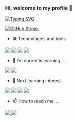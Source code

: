 ### Hi, welcome to my profile 👋
[![Typing SVG](https://readme-typing-svg.herokuapp.com?color=%2336BCF7&lines=I'm+a+Full+Stack+Developer)](https://git.io/typing-svg)


[![GitHub Streak](http://github-readme-streak-stats.herokuapp.com?user=walter-wf&date_format=M%20j%5B%2C%20Y%5D)](https://git.io/streak-stats)


- 🛠 Technologies and tools

<img src="https://img.shields.io/badge/HTML5-E34F26?style=for-the-badge&logo=html5&logoColor=white" /> <img src="https://img.shields.io/badge/React-20232A?style=for-the-badge&logo=react&logoColor=61DAFB" />
<img src="https://img.shields.io/badge/JavaScript-323330?style=for-the-badge&logo=javascript&logoColor=F7DF1E" /> 
<img src="https://img.shields.io/badge/Bootstrap-563D7C?style=for-the-badge&logo=bootstrap&logoColor=white" />



- 🌱 I’m currently learning ...

<img src="https://img.shields.io/badge/MySQL-005C84?style=for-the-badge&logo=mysql&logoColor=white" /> <img src="https://img.shields.io/badge/Xampp-F37623?style=for-the-badge&logo=xampp&logoColor=white" />

- 🤔 Next learning interest

<img src="https://img.shields.io/badge/PHP-777BB4?style=for-the-badge&logo=php&logoColor=white" /> <img src="https://img.shields.io/badge/Unity-100000?style=for-the-badge&logo=unity&logoColor=white" />
<img src="https://img.shields.io/badge/Android-3DDC84?style=for-the-badge&logo=android&logoColor=white" />
<img src="https://img.shields.io/badge/Python-3776AB?style=for-the-badge&logo=python&logoColor=white" />


- 📫 How to reach me: ...

<a href="https://www.linkedin.com/in/walter-franz-08712aa9/"><img src="https://img.shields.io/badge/LinkedIn-0077B5?style=for-the-badge&logo=linkedin&logoColor=white" />
<a href="mailto:walter.franz@gmail.com"><img src="https://img.shields.io/badge/Gmail-D14836?style=for-the-badge&logo=gmail&logoColor=white" /> 


